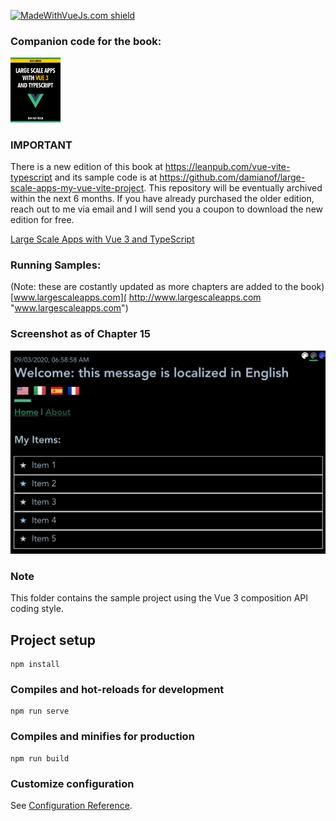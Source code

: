 [![MadeWithVueJs.com shield](https://madewithvuejs.com/storage/repo-shields/2635-shield.svg)](https://madewithvuejs.com/p/large-scale-apps-with-vue-and-typescript/shield-link)

### Companion code for the book:
<img src="readme-images/book-vue3-300px.png" width="80px" /> 

### IMPORTANT
There is a new edition of this book at https://leanpub.com/vue-vite-typescript and its sample code is at https://github.com/damianof/large-scale-apps-my-vue-vite-project. This repository will be eventually archived within the next 6 months. If you have already purchased the older edition, reach out to me via email and I will send you a coupon to download the new edition for free.

[Large Scale Apps with Vue 3 and TypeScript](
https://vuetypescript.com/?ref=gitrepo "Large Scale Apps with Vue 3 and TypeScript")

### Running Samples:
(Note: these are costantly updated as more chapters are added to the book)
[www.largescaleapps.com](
http://www.largescaleapps.com "www.largescaleapps.com")

### Screenshot as of Chapter 15
<img src="readme-images/screenshot-as-of-chapter-15.png" width="600px" />

### Note
This folder contains the sample project using the Vue 3 composition API coding style.

## Project setup
```
npm install
```

### Compiles and hot-reloads for development
```
npm run serve
```

### Compiles and minifies for production
```
npm run build
```

### Customize configuration
See [Configuration Reference](https://cli.vuejs.org/config/).



